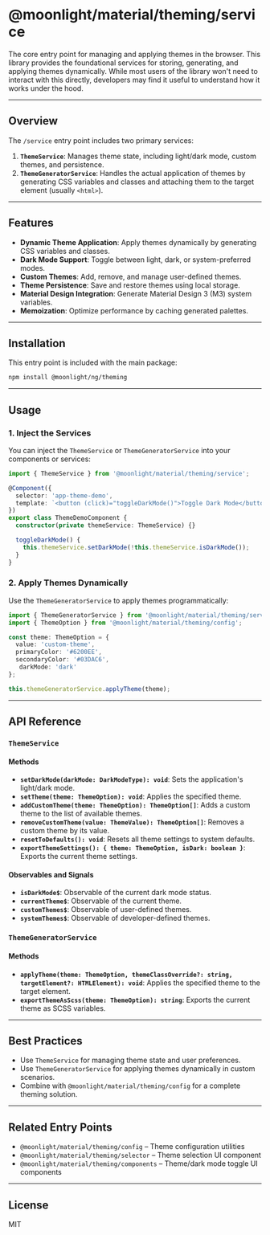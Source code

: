 # @moonlight/material/theming/service

The core entry point for managing and applying themes in the browser. This library provides the foundational services for storing, generating, and applying themes dynamically. While most users of the library won't need to interact with this directly, developers may find it useful to understand how it works under the hood.

---

## Overview

The `/service` entry point includes two primary services:

1. **`ThemeService`**: Manages theme state, including light/dark mode, custom themes, and persistence.
2. **`ThemeGeneratorService`**: Handles the actual application of themes by generating CSS variables and classes and attaching them to the target element (usually `<html>`).

---

## Features

- **Dynamic Theme Application**: Apply themes dynamically by generating CSS variables and classes.
- **Dark Mode Support**: Toggle between light, dark, or system-preferred modes.
- **Custom Themes**: Add, remove, and manage user-defined themes.
- **Theme Persistence**: Save and restore themes using local storage.
- **Material Design Integration**: Generate Material Design 3 (M3) system variables.
- **Memoization**: Optimize performance by caching generated palettes.

---

## Installation

This entry point is included with the main package:

```bash
npm install @moonlight/ng/theming
```

---

## Usage

### 1. Inject the Services

You can inject the `ThemeService` or `ThemeGeneratorService` into your components or services:

```typescript
import { ThemeService } from '@moonlight/material/theming/service';

@Component({
  selector: 'app-theme-demo',
  template: `<button (click)="toggleDarkMode()">Toggle Dark Mode</button>`
})
export class ThemeDemoComponent {
  constructor(private themeService: ThemeService) {}

  toggleDarkMode() {
    this.themeService.setDarkMode(!this.themeService.isDarkMode());
  }
}
```

### 2. Apply Themes Dynamically

Use the `ThemeGeneratorService` to apply themes programmatically:

```typescript
import { ThemeGeneratorService } from '@moonlight/material/theming/service';
import { ThemeOption } from '@moonlight/material/theming/config';

const theme: ThemeOption = {
  value: 'custom-theme',
  primaryColor: '#6200EE',
  secondaryColor: '#03DAC6',
   darkMode: 'dark'
};

this.themeGeneratorService.applyTheme(theme);
```

---

## API Reference

### `ThemeService`

#### Methods

- **`setDarkMode(darkMode: DarkModeType): void`**: Sets the application's light/dark mode.
- **`setTheme(theme: ThemeOption): void`**: Applies the specified theme.
- **`addCustomTheme(theme: ThemeOption): ThemeOption[]`**: Adds a custom theme to the list of available themes.
- **`removeCustomTheme(value: ThemeValue): ThemeOption[]`**: Removes a custom theme by its value.
- **`resetToDefaults(): void`**: Resets all theme settings to system defaults.
- **`exportThemeSettings(): { theme: ThemeOption, isDark: boolean }`**: Exports the current theme settings.

#### Observables and Signals

- **`isDarkMode$`**: Observable of the current dark mode status.
- **`currentTheme$`**: Observable of the current theme.
- **`customThemes$`**: Observable of user-defined themes.
- **`systemThemes$`**: Observable of developer-defined themes.

### `ThemeGeneratorService`

#### Methods

- **`applyTheme(theme: ThemeOption, themeClassOverride?: string, targetElement?: HTMLElement): void`**: Applies the specified theme to the target element.
- **`exportThemeAsScss(theme: ThemeOption): string`**: Exports the current theme as SCSS variables.

---

## Best Practices

- Use `ThemeService` for managing theme state and user preferences.
- Use `ThemeGeneratorService` for applying themes dynamically in custom scenarios.
- Combine with `@moonlight/material/theming/config` for a complete theming solution.

---

## Related Entry Points

- `@moonlight/material/theming/config` – Theme configuration utilities
- `@moonlight/material/theming/selector` – Theme selection UI component
- `@moonlight/material/theming/components` – Theme/dark mode toggle UI components

---

## License

MIT
